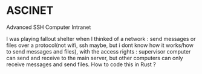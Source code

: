 # ASCINET
Advanced SSH Computer Intranet

I was playing fallout shelter when I thinked of a network : send messages or files over a protocol(not wifi, ssh maybe, but i dont know how it works/how to send messages and files), with the access rights : supervisor computer can send and receive to the main server, but other computers can only receive messages and send files. How to code this in Rust ? 
